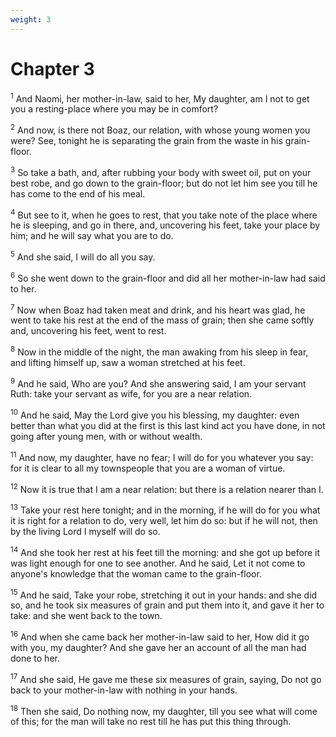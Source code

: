 ```yaml
---
weight: 3
---
```


# Chapter 3

<sup>1</sup> And Naomi, her mother-in-law, said to her, My daughter, am I not to get you a resting-place where you may be in comfort? 

<sup>2</sup> And now, is there not Boaz, our relation, with whose young women you were? See, tonight he is separating the grain from the waste in his grain-floor. 

<sup>3</sup> So take a bath, and, after rubbing your body with sweet oil, put on your best robe, and go down to the grain-floor; but do not let him see you till he has come to the end of his meal. 

<sup>4</sup> But see to it, when he goes to rest, that you take note of the place where he is sleeping, and go in there, and, uncovering his feet, take your place by him; and he will say what you are to do. 

<sup>5</sup> And she said, I will do all you say. 

<sup>6</sup> So she went down to the grain-floor and did all her mother-in-law had said to her. 

<sup>7</sup> Now when Boaz had taken meat and drink, and his heart was glad, he went to take his rest at the end of the mass of grain; then she came softly and, uncovering his feet, went to rest. 

<sup>8</sup> Now in the middle of the night, the man awaking from his sleep in fear, and lifting himself up, saw a woman stretched at his feet. 

<sup>9</sup> And he said, Who are you? And she answering said, I am your servant Ruth: take your servant as wife, for you are a near relation. 

<sup>10</sup> And he said, May the Lord give you his blessing, my daughter: even better than what you did at the first is this last kind act you have done, in not going after young men, with or without wealth. 

<sup>11</sup> And now, my daughter, have no fear; I will do for you whatever you say: for it is clear to all my townspeople that you are a woman of virtue. 

<sup>12</sup> Now it is true that I am a near relation: but there is a relation nearer than I. 

<sup>13</sup> Take your rest here tonight; and in the morning, if he will do for you what it is right for a relation to do, very well, let him do so: but if he will not, then by the living Lord I myself will do so. 

<sup>14</sup> And she took her rest at his feet till the morning: and she got up before it was light enough for one to see another. And he said, Let it not come to anyone's knowledge that the woman came to the grain-floor. 

<sup>15</sup> And he said, Take your robe, stretching it out in your hands: and she did so, and he took six measures of grain and put them into it, and gave it her to take: and she went back to the town. 

<sup>16</sup> And when she came back her mother-in-law said to her, How did it go with you, my daughter? And she gave her an account of all the man had done to her. 

<sup>17</sup> And she said, He gave me these six measures of grain, saying, Do not go back to your mother-in-law with nothing in your hands. 

<sup>18</sup> Then she said, Do nothing now, my daughter, till you see what will come of this; for the man will take no rest till he has put this thing through. 


